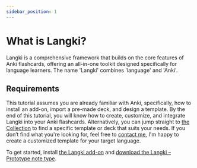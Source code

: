 ```yaml
---
sidebar_position: 1
---
```


# What is Langki?

Langki is a comprehensive framework that builds on the core features of Anki flashcards, offering an all-in-one toolkit designed specifically for language learners. The name 'Langki' combines 'language' and 'Anki'.

## Requirements

This tutorial assumes you are already familiar with Anki, specifically, how to install an add-on, import a pre-made deck, and design a template. By the end of this tutorial, you will know how to create, customize, and integrate Langki into your Anki flashcards. Alternatively, you can jump straight to [the Collection](https://langki.net/collection) to find a specific template or deck that suits your needs. If you don’t find what you're looking for, feel free to [contact me](https://langki.net/contact), I'm happy to create a customized template for your target language.

To get started, install [the Langki add-on](https://ankiweb.net/shared/info/1400986563) and [download the Langki – Prototype note type](https://langki.net/collection/prototype).

